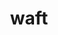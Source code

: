 ---
category: 4-letters
denotation: null
name: waft
reference_link: https://www.etymonline.com/word/waft
root_language: null
root_name: null
title: waft
type: free
word_sums:
- respelling: waft
  sum: 'Waft + '
---